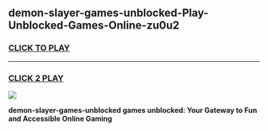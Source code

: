 
## demon-slayer-games-unblocked-Play-Unblocked-Games-Online-zu0u2
<h3>
<a href="https://premium76.site?title=demon-slayer-games-unblocked&ref=24A">CLICK TO PLAY</a></h3>
<hr>

<h3>
<a href="https://premium76.site?title=demon-slayer-games-unblocked&ref=24A">CLICK 2 PLAY</a>
  
</h3>

<a href="https://premium76.site?title=demon-slayer-games-unblocked&ref=24A"><img src="https://clearcache.store/games.png"></a>


**demon-slayer-games-unblocked games unblocked: Your Gateway to Fun and Accessible Online Gaming**
